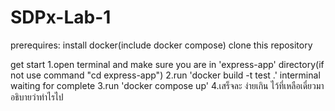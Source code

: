 # SDPx-Lab-1
prerequires:
    install docker(include docker compose)
    clone this repository

get start
    1.open terminal and make sure you are in 'express-app' directory(if not use command "cd express-app")
    2.run 'docker build -t test .' interminal waiting for complete
    3.run 'docker compose up'
    4.เสร็จละ ง่ายเกิน
ไว้ที่เหลือเดี๋ยวมาอธิบายว่าทำไรไป